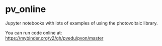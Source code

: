 # pv_online
Jupyter notebooks with lots of examples of using the photovoltaic library.

You can run code online at:  
https://mybinder.org/v2/gh/pvedu/pvon/master
